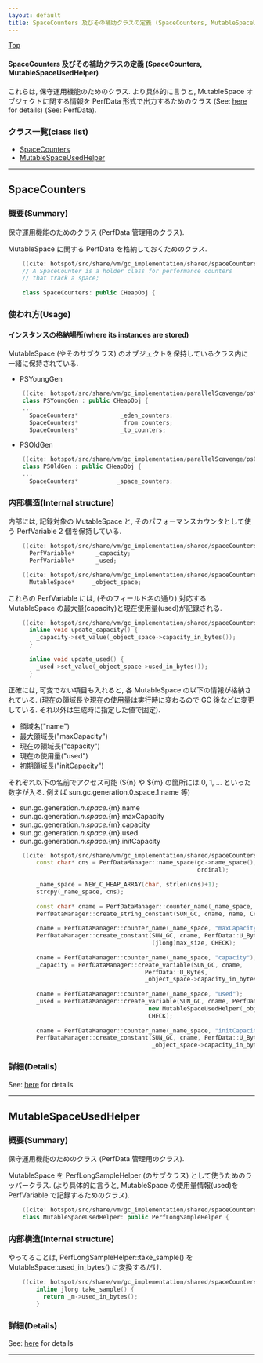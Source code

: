 ```yaml
---
layout: default
title: SpaceCounters 及びその補助クラスの定義 (SpaceCounters, MutableSpaceUsedHelper)
---
```

[Top](../index.html)

#### SpaceCounters 及びその補助クラスの定義 (SpaceCounters, MutableSpaceUsedHelper)

これらは, 保守運用機能のためのクラス.
より具体的に言うと, MutableSpace オブジェクトに関する情報を PerfData 形式で出力するためのクラス
(See: [here](no3718kvd.html) for details) (See: PerfData).


### クラス一覧(class list)

  * [SpaceCounters](#nofHgfzXhk)
  * [MutableSpaceUsedHelper](#noO5iL1Ttm)


---
## <a name="nofHgfzXhk" id="nofHgfzXhk">SpaceCounters</a>

### 概要(Summary)
保守運用機能のためのクラス (PerfData 管理用のクラス).

MutableSpace に関する PerfData を格納しておくためのクラス.

```cpp
    ((cite: hotspot/src/share/vm/gc_implementation/shared/spaceCounters.hpp))
    // A SpaceCounter is a holder class for performance counters
    // that track a space;
    
    class SpaceCounters: public CHeapObj {
```

### 使われ方(Usage)
#### インスタンスの格納場所(where its instances are stored)
MutableSpace (やそのサブクラス) のオブジェクトを保持しているクラス内に一緒に保持されている.

* PSYoungGen

```cpp
    ((cite: hotspot/src/share/vm/gc_implementation/parallelScavenge/psYoungGen.hpp))
    class PSYoungGen : public CHeapObj {
    ...
      SpaceCounters*            _eden_counters;
      SpaceCounters*            _from_counters;
      SpaceCounters*            _to_counters;
```

* PSOldGen

```cpp
    ((cite: hotspot/src/share/vm/gc_implementation/parallelScavenge/psOldGen.hpp))
    class PSOldGen : public CHeapObj {
    ...
      SpaceCounters*           _space_counters;
```

### 内部構造(Internal structure)
内部には, 記録対象の MutableSpace と, そのパフォーマンスカウンタとして使う PerfVariable 2 個を保持している.

```cpp
    ((cite: hotspot/src/share/vm/gc_implementation/shared/spaceCounters.hpp))
      PerfVariable*      _capacity;
      PerfVariable*      _used;
```

```cpp
    ((cite: hotspot/src/share/vm/gc_implementation/shared/spaceCounters.hpp))
      MutableSpace*     _object_space;
```

これらの PerfVariable には, (そのフィールド名の通り) 対応する MutableSpace の最大量(capacity)と現在使用量(used)が記録される.

```cpp
    ((cite: hotspot/src/share/vm/gc_implementation/shared/spaceCounters.hpp))
      inline void update_capacity() {
        _capacity->set_value(_object_space->capacity_in_bytes());
      }
    
      inline void update_used() {
        _used->set_value(_object_space->used_in_bytes());
      }
```

正確には, 可変でない項目も入れると, 各 MutableSpace の以下の情報が格納されている.
(現在の領域長や現在の使用量は実行時に変わるので GC 後などに変更している. それ以外は生成時に指定した値で固定).

* 領域名("name")
* 最大領域長("maxCapacity")
* 現在の領域長("capacity")
* 現在の使用量("used")
* 初期領域長("initCapacity") 

それぞれ以下の名前でアクセス可能 
(${n} や ${m} の箇所には 0, 1, ... といった数字が入る. 例えば sun.gc.generation.0.space.1.name 等)

  * sun.gc.generation.${n}.space.${m}.name
  * sun.gc.generation.${n}.space.${m}.maxCapacity
  * sun.gc.generation.${n}.space.${m}.capacity
  * sun.gc.generation.${n}.space.${m}.used
  * sun.gc.generation.${n}.space.${m}.initCapacity

```cpp
    ((cite: hotspot/src/share/vm/gc_implementation/shared/spaceCounters.cpp))
        const char* cns = PerfDataManager::name_space(gc->name_space(), "space",
                                                      ordinal);
    
        _name_space = NEW_C_HEAP_ARRAY(char, strlen(cns)+1);
        strcpy(_name_space, cns);
    
        const char* cname = PerfDataManager::counter_name(_name_space, "name");
        PerfDataManager::create_string_constant(SUN_GC, cname, name, CHECK);
    
        cname = PerfDataManager::counter_name(_name_space, "maxCapacity");
        PerfDataManager::create_constant(SUN_GC, cname, PerfData::U_Bytes,
                                         (jlong)max_size, CHECK);
    
        cname = PerfDataManager::counter_name(_name_space, "capacity");
        _capacity = PerfDataManager::create_variable(SUN_GC, cname,
                                       PerfData::U_Bytes,
                                       _object_space->capacity_in_bytes(), CHECK);
    
        cname = PerfDataManager::counter_name(_name_space, "used");
        _used = PerfDataManager::create_variable(SUN_GC, cname, PerfData::U_Bytes,
                                        new MutableSpaceUsedHelper(_object_space),
                                        CHECK);
    
        cname = PerfDataManager::counter_name(_name_space, "initCapacity");
        PerfDataManager::create_constant(SUN_GC, cname, PerfData::U_Bytes,
                                         _object_space->capacity_in_bytes(), CHECK);
```




### 詳細(Details)
See: [here](../doxygen/classSpaceCounters.html) for details

---
## <a name="noO5iL1Ttm" id="noO5iL1Ttm">MutableSpaceUsedHelper</a>

### 概要(Summary)
保守運用機能のためのクラス (PerfData 管理用のクラス).

MutableSpace を PerfLongSampleHelper (のサブクラス) として使うためのラッパークラス.
(より具体的に言うと, MutableSpace の使用量情報(used)を PerfVariable で記録するためのクラス).

```cpp
    ((cite: hotspot/src/share/vm/gc_implementation/shared/spaceCounters.hpp))
    class MutableSpaceUsedHelper: public PerfLongSampleHelper {
```

### 内部構造(Internal structure)
やってることは, PerfLongSampleHelper::take_sample() を MutableSpace::used_in_bytes() に変換するだけ.

```cpp
    ((cite: hotspot/src/share/vm/gc_implementation/shared/spaceCounters.hpp))
        inline jlong take_sample() {
          return _m->used_in_bytes();
        }
```




### 詳細(Details)
See: [here](../doxygen/classMutableSpaceUsedHelper.html) for details

---
